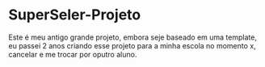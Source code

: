 # SuperSeler-Projeto
Este é meu antigo grande projeto, embora seje baseado em uma template, eu passei 2 anos criando esse projeto para a minha escola no momento x, cancelar e me trocar por oputro aluno.
